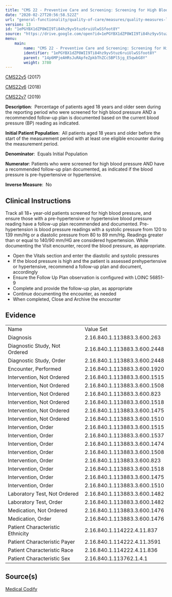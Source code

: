 ```yaml
---
title: "CMS 22 - Preventive Care and Screening: Screening for High Blood Pressure and Follow-up Documented"
date: "2020-02-27T20:56:58.522Z"
url: "general-functionality/quality-of-care/measures/quality-measures-list/cms-22-preventive-care-and-screening-screening-for-high-blood-pressure-and-follow-up-documented.html"
version: 13
id: "1ePGYBX1dZP8WII9Ti84hz9yv5tuz6ruiUlwSSfoot8Y"
source: "https://drive.google.com/open?id=1ePGYBX1dZP8WII9Ti84hz9yv5tuz6ruiUlwSSfoot8Y"
menu:
    main:
        name: "CMS 22 - Preventive Care and Screening: Screening for High Blood Pressure and Follow-up Documented"
        identifier: "1ePGYBX1dZP8WII9Ti84hz9yv5tuz6ruiUlwSSfoot8Y"
        parent: "14p6MPjeAHRsJuRApfeZpkbThZCc5BPl5jg_E5qwbG8Y"
        weight: 3780
---
```

[CMS22v5](https://medicalcodify.com/eh/?f=layoutnouser&func&module&tabmodule&name=RXDBmain&searchterm=CMS22&showresult=CMS22v5&showresulttype=Measure) (2017)

[CMS22v6](https://medicalcodify.com/eh/?f=layoutnouser&func&module&tabmodule&name=RXDBmain&searchterm=CMS22&showresult=CMS22v6&showresulttype=Measure) (2018)

[CMS22v7](https://medicalcodify.com/eh/?f=layoutnouser&func&module&tabmodule&name=RXDBmain&searchterm=CMS22&showresult=CMS22v7&showresulttype=Measure) (2019)



**Description**:  Percentage of patients aged 18 years and older seen during the reporting period who were screened for high blood pressure AND a recommended follow-up plan is documented based on the current blood pressure (BP) reading as indicated.

**Initial Patient Population**:  All patients aged 18 years and older before the start of the measurement period with at least one eligible encounter during the measurement period.

**Denominator**:  Equals Initial Population

**Numerator**: Patients who were screened for high blood pressure AND have a recommended follow-up plan documented, as indicated if the blood pressure is pre-hypertensive or hypertensive.

**Inverse Measure**:  No

## Clinical Instructions

Track all 18+ year-old patients screened for high blood pressure, and ensure those with a pre-hypertensive or hypertensive blood pressure reading have a follow-up plan recommended and documented. Pre-hypertension is blood pressure readings with a systolic pressure from 120 to 139 mm/Hg or a diastolic pressure from 80 to 89 mm/Hg. Readings greater than or equal to 140/90 mm/HG are considered hypertension. While documenting the Visit encounter, record the blood pressure, as appropriate.

* Open the Vitals section and enter the diastolic and systolic pressures
* If the blood pressure is high and the patient is assessed prehypertensive or hypertensive, recommend a follow-up plan and document, accordingly
* Ensure the Follow Up Plan observation is configured with LOINC 56851-9
* Complete and provide the follow-up plan, as appropriate
* Continue documenting the encounter, as needed
* When completed, Close and Archive the encounter

## Evidence

<table>
  <tr>
    <td>Name</td>
    <td>Value Set</td>
  </tr>
  <tr>
    <td>Diagnosis</td>
    <td>2.16.840.1.113883.3.600.263</td>
  </tr>
  <tr>
    <td>Diagnostic Study, Not Ordered</td>
    <td>2.16.840.1.113883.3.600.2448</td>
  </tr>
  <tr>
    <td>Diagnostic Study, Order</td>
    <td>2.16.840.1.113883.3.600.2448</td>
  </tr>
  <tr>
    <td>Encounter, Performed</td>
    <td>2.16.840.1.113883.3.600.1920</td>
  </tr>
  <tr>
    <td>Intervention, Not Ordered</td>
    <td>2.16.840.1.113883.3.600.1515</td>
  </tr>
  <tr>
    <td>Intervention, Not Ordered</td>
    <td>2.16.840.1.113883.3.600.1508</td>
  </tr>
  <tr>
    <td>Intervention, Not Ordered</td>
    <td>2.16.840.1.113883.3.600.823</td>
  </tr>
  <tr>
    <td>Intervention, Not Ordered</td>
    <td>2.16.840.1.113883.3.600.1518</td>
  </tr>
  <tr>
    <td>Intervention, Not Ordered</td>
    <td>2.16.840.1.113883.3.600.1475</td>
  </tr>
  <tr>
    <td>Intervention, Not Ordered</td>
    <td>2.16.840.1.113883.3.600.1510</td>
  </tr>
  <tr>
    <td>Intervention, Order</td>
    <td>2.16.840.1.113883.3.600.1515</td>
  </tr>
  <tr>
    <td>Intervention, Order</td>
    <td>2.16.840.1.113883.3.600.1537</td>
  </tr>
  <tr>
    <td>Intervention, Order</td>
    <td>2.16.840.1.113883.3.600.1474</td>
  </tr>
  <tr>
    <td>Intervention, Order</td>
    <td>2.16.840.1.113883.3.600.1508</td>
  </tr>
  <tr>
    <td>Intervention, Order</td>
    <td>2.16.840.1.113883.3.600.823</td>
  </tr>
  <tr>
    <td>Intervention, Order</td>
    <td>2.16.840.1.113883.3.600.1518</td>
  </tr>
  <tr>
    <td>Intervention, Order</td>
    <td>2.16.840.1.113883.3.600.1475</td>
  </tr>
  <tr>
    <td>Intervention, Order</td>
    <td>2.16.840.1.113883.3.600.1510</td>
  </tr>
  <tr>
    <td>Laboratory Test, Not Ordered</td>
    <td>2.16.840.1.113883.3.600.1482</td>
  </tr>
  <tr>
    <td>Laboratory Test, Order</td>
    <td>2.16.840.1.113883.3.600.1482</td>
  </tr>
  <tr>
    <td>Medication, Not Ordered</td>
    <td>2.16.840.1.113883.3.600.1476</td>
  </tr>
  <tr>
    <td>Medication, Order</td>
    <td>2.16.840.1.113883.3.600.1476</td>
  </tr>
  <tr>
    <td>Patient Characteristic Ethnicity</td>
    <td>2.16.840.1.114222.4.11.837</td>
  </tr>
  <tr>
    <td>Patient Characteristic Payer</td>
    <td>2.16.840.1.114222.4.11.3591</td>
  </tr>
  <tr>
    <td>Patient Characteristic Race</td>
    <td>2.16.840.1.114222.4.11.836</td>
  </tr>
  <tr>
    <td>Patient Characteristic Sex</td>
    <td>2.16.840.1.113762.1.4.1</td>
  </tr>
</table>

## Source(s)

[Medical Codify](https://medicalcodify.com/eh/?f=layoutnouser&func&name=RXDBmain&module&tabmodule&searchterm=CMS22&Submit=Search&icd9search=0&icd10search=0&icd10pcssearch=0&snomedsearch=0&loincsearch=0&labcorpsearch=0&questsearch=0&rxnormsearch=0&hcpcssearch=0&ndcsearch=0&cvxsearch=0&vissearch=0&vssearch=0&meassearch=1&pcssearch=1&fdbsearch=1&fdbnamesearch=1&fullsearch&flowsheet)

